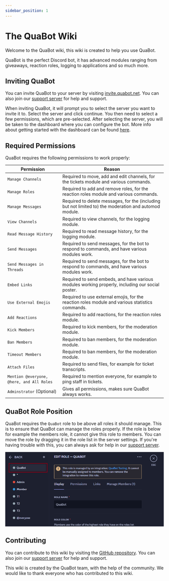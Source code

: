 ```yaml
---
sidebar_position: 1
---
```


# The QuaBot Wiki

Welcome to the QuaBot wiki, this wiki is created to help you use QuaBot.

QuaBot is the perfect Discord bot, it has advanced modules ranging from giveaways, reaction roles, logging to applications and so much more.

## Inviting QuaBot

You can invite QuaBot to your server by visiting [invite.quabot.net](https://invite.quabot.net). You can also join our [support server](https://discord.quabot.net) for help and support.

When inviting QuaBot, it will prompt you to select the server you want to invite it to. Select the server and click continue.
You then need to select a few permissions, which are pre-selected. 
After selecting the server, you will be taken to the dashboard where you can configure the bot. More info about getting started with the dashboard can be found [here](/docs/getting-started).

## Required Permissions

QuaBot requires the following permissions to work properly:

| Permission                                | Reason                                                                                                 |
| ----------------------------------------- | ------------------------------------------------------------------------------------------------------ |
| `Manage Channels`                         | Required to move, add and edit channels, for the tickets module and various commands.                  |
| `Manage Roles`                            | Required to add and remove roles, for the reaction roles module and various commands.                  |
| `Manage Messages`                         | Required to delete messages, for the (including but not limited to) the moderation and automod module. |
| `View Channels`                           | Required to view channels, for the logging module.                                                     |
| `Read Message History`                    | Required to read message history, for the logging module.                                              |
| `Send Messages`                           | Required to send messages, for the bot to respond to commands, and have various modules work.          |
| `Send Messages in Threads`                | Required to send messages, for the bot to respond to commands, and have various modules work.          |
| `Embed Links`                             | Required to send embeds, and have various modules working properly, including our social poster.       |
| `Use External Emojis`                     | Required to use external emojis, for the reaction roles module and various statistics commands.        |
| `Add Reactions`                           | Required to add reactions, for the reaction roles module.                                              |
| `Kick Members`                            | Required to kick members, for the moderation module.                                                   |
| `Ban Members`                             | Required to ban members, for the moderation module.                                                    |
| `Timeout Members`                         | Required to ban members, for the moderation module.                                                    |
| `Attach Files`                            | Required to send files, for example for ticket transcripts.                                            |
| `Mention @everyone, @here, and All Roles` | Required to mention everyone, for example to ping staff in tickets.                                    |
| `Adminstrator` (Optional)                 | Gives all permissions, makes sure QuaBot always works.                                                 |

## QuaBot Role Position

QuaBot requires the `QuaBot` role to be above all roles it should manage. This is to ensure that QuaBot can manage the roles properly. If the role is below for example the members role, it cannot give this role to members. You can move the role by dragging it in the role list in the server settings. If you're having trouble with this, you can always ask for help in our [support server](https://discord.quabot.net).

![Role Position](./img/Home-Role.png)

## Contributing

You can contribute to this wiki by visiting the [GitHub repository](https://github.com/quabot/wiki). You can also join our [support server](https://discord.quabot.net) for help and support.

This wiki is created by the QuaBot team, with the help of the community. We would like to thank everyone who has contributed to this wiki.
